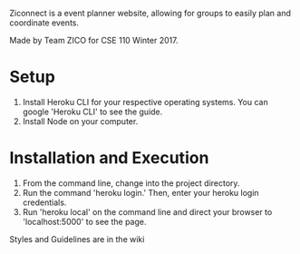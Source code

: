 Ziconnect is a event planner website, allowing for groups to easily plan and coordinate events.

Made by Team ZICO for CSE 110 Winter 2017.

# Setup

1. Install Heroku CLI for your respective operating systems. You can google 'Heroku CLI' to see the guide. 
2. Install Node on your computer. 

# Installation and Execution

1. From the command line, change into the project directory. 
2. Run the command 'heroku login.' Then, enter your heroku login credentials. 
3. Run 'heroku local' on the command line and direct your browser to 'localhost:5000' to see the page.  

Styles and Guidelines are in the wiki

